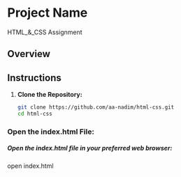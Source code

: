 # Project Name

HTML\_&_CSS Assignment

## Overview

## Instructions

1. **Clone the Repository:**
   ```sh
   git clone https://github.com/aa-nadim/html-css.git
   cd html-css
   ```

### Open the index.html File:

##### Open the index.html file in your preferred web browser:

open index.html
